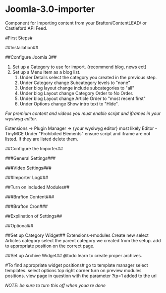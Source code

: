 Joomla-3.0-importer
===================

Component for Importing content from your Brafton/ContentLEAD/ or Castleford API Feed.

#First Steps#

##Installation##

##Configure Joomla 3##

1. Set up a Category to use for import. {recommend blog, news ect}
2. Set up a Menu Item as a blog list.
	1. Under Details select the category you created in the previous step.
	2. Under Category change Subcategory levels to "none"
	3. Under blog layout change include subcategories to "all"
	4. Under blog Layout change Category Order to No Order.
	5. Under blog Layout change Article Order to "most recent first"
    6. Under Options change Show intro text to "Hide".

_For premium content and videos you must enable script and iframes in your wysiwyg editor._

Extensions -> Plugin Manager -> {your wysiwyg editor} most likely Editor - TinyMCE
Under "Prohibited Elements" ensure script and iframe are not listed.
If they are listed delete them.

##Configure the Importer##

###General Settings###

###Video Settings###

###Importer Log###

##Turn on included Modules##

###Brafton Content###

###Brafton Cron###

##Explination of Settings##

##Optional##

##Set up Category Widget##
Extensions->modules
Create new select Articles category
select the parent category we created from the setup.
add to appropriate position on the correct page.

##Set up Archive Widget##
@todo learn to create proper archives.

#To find appropriate widget positions#
go to template manager select templates.
select options top right corner
turn on preview modules positions.
view page in question with the parameter ?tp=1 added to the url

*NOTE: be sure to turn this off when youa re done*